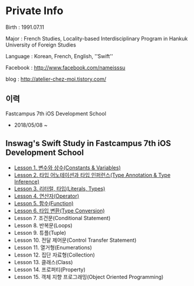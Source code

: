 # Private Info
Birth : 1991.07.11

Major : French Studies, Locality-based Interdisciplinary Program in Hankuk University of Foreign Studies

Language : Korean, French, English, ''Swift''

Facebook : http://www.facebook.com/nameisssu

blog : http://atelier-chez-moi.tistory.com/
## 이력
Fastcampus 7th iOS Development School

* 2018/05/08 ~ 


## Inswag's Swift Study in Fastcampus 7th iOS Development School
* [Lesson 1. 변수와 상수(Constants & Variables)](http://atelier-chez-moi.tistory.com/5?category=1001932)
* [Lesson 2. 타입 어노테이션과 타입 인퍼런스(Type Annotation & Type Inference)](http://atelier-chez-moi.tistory.com/6?category=1001932)
* [Lesson 3. 리터럴, 타입(Literals, Types)](http://atelier-chez-moi.tistory.com/8?category=1001932)
* [Lesson 4. 연산자(Operator)](http://atelier-chez-moi.tistory.com/8?category=1001932)
* [Lesson 5. 함수(Function)](http://atelier-chez-moi.tistory.com/8?category=1001932)
* [Lesson 6. 타입 변환(Type Conversion)](http://atelier-chez-moi.tistory.com/8?category=1001932v)
* Lesson 7. 조건문(Conditional Statement)
* Lesson 8. 반복문(Loops)
* Lesson 9. 튜플(Tuple)
* Lesson 10. 전달 제어문(Control Transfer Statement)
* Lesson 11. 열거형(Enumerations)
* Lesson 12. 집단 자료형(Collection)
* Lesson 13. 클래스(Class)
* Lesson 14. 프로퍼티(Property)
* Lesson 15. 객체 지향 프로그래밍(Object Oriented Programming)
